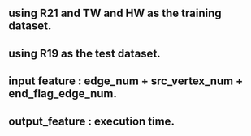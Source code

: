 ## using R21 and TW and HW as the training dataset.
## using R19 as the test dataset.

## input feature : edge_num + src_vertex_num + end_flag_edge_num.
## output_feature : execution time.